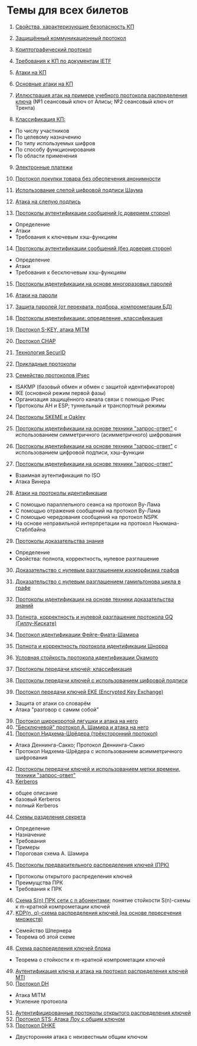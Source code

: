 # Темы для всех билетов

1. [Свойства, характеризующие безопасность КП](./topics/general.md#Свойства,-характеризующие-безопасность-КП)
2. [Защищённый коммуникационный протокол](./topics/general.md#Криптографический-протокол)
3. [Криптографический протокол](./topics/general.md#Криптографический-протокол)
4. [Требования к КП по документам IETF](./topics/general.md#Свойства-IETF)

5. [Атаки на КП](./topics/general.md#Атаки)
6. [Основные атаки на КП](./topics/general.md#Основные-атаки)
7. [Иллюстрация атак на примере учебного протокола распределения ключа](./404.md)
  (№1 сеансовый ключ от Алисы; №2 сеансовый ключ от Трента)

8. [Классификация КП:](./topics/general.md#Классификация)
  - По числу участников
  - По целевому назначению
  - По типу используемых шифров
  - По способу функционирования
  - По области применения

9. [Электронные платежи](./404.md)
10. [Протокол покупки товара без обеспечения анонимности](./404.md)
11. [Использование слепой цифровой подписи Шаума](./404.md)
12. [Атака на слепую подпись](./404.md)

13. [Протоколы аутентификации сообщений (с доверием сторон)](./404.md)
  - Определение
  - Атаки
  - Требования к ключевым хэш-функциям

14. [Протоколы аутентификации сообщений (без доверия сторон)](./404.md)
  - Определение
  - Атаки
  - Требования к бесключевым хэш-функциям

15. [Протоколы идентификации на основе многоразовых паролей](./404.md)
16. [Атаки на пароли](./404.md)
17. [Защита паролей (от перехвата, подбора, компрометации БД)](./404.md)

18. [Протоколы идентификации: определение, классификация](./404.md)
19. [Протокол S-KEY, атака MITM](./404.md)
20. [Протокол CHAP](./404.md)
21. [Технология SecurID](./404.md)

22. [Прикладные протоколы](./404.md)
23. [Семейство протоколов IPsec](./404.md)
  - ISAKMP (базовый обмен и обмен с защитой идентификаторов)
  - IKE (основной режим первой фазы)
  - Организация защищённого канала связи с помощью IPsec
  - Протоколы AH и ESP; туннельный и транспортный режимы
24. [Протоколы SKEME и Oakley](./404.md)

25. [Протоколы идентификации на основе техники "запрос-ответ"](./404.md)
с использованием симметричного (асимметричного) шифрования
26. [Протоколы идентификации на основе техники "запрос-ответ"](./404.md)
с использованием цифровой подписи, хэш-функции
27. [Протоколы идентификации на основе техники "запрос-ответ"](./404.md)
  - Взаимная аутентификация по ISO
  - Атака Винера

28. [Атаки на протоколы идентификации](./404.md)
  - С помощью параллельного сеанса на протокол Ву-Лама
  - С помощью отражения сообщений на протокол Ву-Лама
  - С помощью чередования сообщений на протокол NSPK
  - На основе неправильной интерпретации на протокол Ньюмана-Стаблбайна

29. [Протоколы доказательства знания](./404.md)
  - Определение
  - Свойства: полнота, корректность, нулевое разглашение
30. [Доказательство с нулевым разглашением изоморфизма графов](./404.md)
31. [Доказательство с нулевым разглашением гамильтонова цикла в графе](./404.md)

31. [Протоколы идентификации на основе техники доказательства знаний](./404.md)
32. [Полнота, корректность и нулевой разглашение протокола GQ (Гиллу-Кискате)](./404.md)
33. [Протокол идентификации Фейге-Фиата-Шамира](./404.md)
34. [Полнота и корректность протокола идентификации Шнорра](./404.md)
35. [Условная стойкость протокола идентификации Окамото](./404.md)

36. [Протоколы передачи ключей; классификация](./404.md)
37. [Протоколы передачи ключей с использованием цифровой подписи](./404.md)
38. [Протокол передачи ключей EKE (Encrypted Key Exchange)](./404.md)
  - Защита от атаки со словарём
  - Атака "разговор с самим собой"
39. [Протокол широкоротой лягушки и атака на него](./404.md)
40. ["Бесключевой" протокол А. Шамира и атака на него](./404.md)
41. [Протокол Нидхема-Шрёдера (трёхсторонний протокол)](./404.md)
  - Атака Деннинга-Сакко; Протокол Деннинга-Сакко
  - Протокол Нидхема-Шрёдера с использованием асимметричного шифрования
42. [Протоколы передачи ключей и использованием метки времени, техники "запрос-ответ"](./404.md)
43. [Kerberos](./404.md)
  - общее описание
  - базовый Kerberos
  - полный Kerberos

44. [Схемы разделения секрета](./404.md)
  - Определение
  - Назначение
  - Требования
  - Примеры
  - Пороговая схема А. Шамира

45. [Протоколы предварительного распределения ключей (ПРК)](./404.md)
  - Протоколы открытого распределения ключей
  - Преимущства ПРК
  - Требования к ПРК
46. [Схема S(n) ПРК сети с n абонентами;](./404.md)
    понятие стойкости S(n)-схемы к m-кратной компрометации ключей
47. [KDP(n, q)-схема распределения ключей (на основе пересечения множеств)](./404.md)
  - Семейство Шпернера
  - Теорема об этой схеме
48. [Схема распределения ключей блома](./404.md)
  - Теорема о стойкости к m-кратной компрометации ключей
49. [Аутентификация ключа и атака на протокол распределения ключей MTI](./404.md)
50. [Протокол DH](./404.md)
  - Атака MITM
  - Усиление протокола

51. [Аутентифицированные протоколы открытого распределения ключей](./404.md)
52. [Протокол STS; Атака Лоу с общим ключом](./404.md)
53. [Протокол DHKE](./404.md)
  - Двусторонняя атака с неизвестным общим ключом
